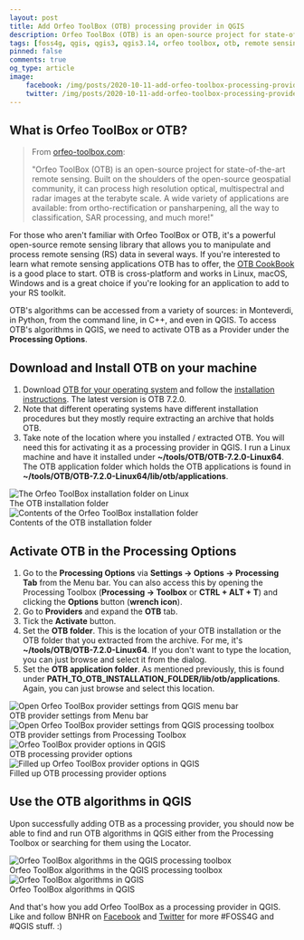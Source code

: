 ```yaml
---
layout: post
title: Add Orfeo ToolBox (OTB) processing provider in QGIS
description: Orfeo ToolBox (OTB) is an open-source project for state-of-the-art remote sensing. You can harness its power in QGIS by adding it as a processing provider.
tags: [foss4g, qgis, qgis3, qgis3.14, orfeo toolbox, otb, remote sensing]
pinned: false
comments: true
og_type: article
image:
    facebook: /img/posts/2020-10-11-add-orfeo-toolbox-processing-provider-qgis/main.png
    twitter: /img/posts/2020-10-11-add-orfeo-toolbox-processing-provider-qgis/main.png
---
```


## What is Orfeo ToolBox or OTB?
>
> From [orfeo-toolbox.com](https://orfeo-toolbox.com): 
>
> "Orfeo ToolBox (OTB) is an open-source project for state-of-the-art remote sensing. Built on the shoulders of the open-source geospatial community, it can process high resolution optical, multispectral and radar images at the terabyte scale. A wide variety of applications are available: from ortho-rectification or pansharpening, all the way to classification, SAR processing, and much more!"
> 

For those who aren't familiar with Orfeo ToolBox or OTB, it's a powerful open-source remote sensing library that allows you to manipulate and process remote sensing (RS) data in several ways. If you're interested to learn what remote sensing applications OTB has to offer, the [OTB CookBook](https://www.orfeo-toolbox.org/CookBook/Applications.html) is a good place to start. OTB is cross-platform and works in Linux, macOS, Windows and is a great choice if you're looking for an application to add to your RS toolkit.

OTB's algorithms can be accessed from a variety of sources: in Monteverdi, in Python, from the command line, in C++, and even in QGIS. To access OTB's algorithms in QGIS, we need to activate OTB as a Provider under the **Processing Options**. 

## Download and Install OTB on your machine

1. Download [OTB for your operating system](https://www.orfeo-toolbox.org/download/) and follow the [installation instructions](https://www.orfeo-toolbox.org/CookBook/Installation.html). The latest version is OTB 7.2.0.
2. Note that different operating systems have different installation procedures but they mostly require extracting an archive that holds OTB.
3. Take note of the location where you installed / extracted OTB. You will need this for activating it as a processing provider in QGIS. I run a Linux machine and have it installed under **~/tools/OTB/OTB-7.2.0-Linux64**. The OTB application folder which holds the OTB applications is found in **~/tools/OTB/OTB-7.2.0-Linux64/lib/otb/applications**.

<div class="row">
<div class="col-lg-5 img-container"><img class="img-fluid post-img img-shadow" src="{{ site.assets }}/img/posts/2020-10-11-add-orfeo-toolbox-processing-provider-qgis/otb-installation.png" alt="The Orfeo ToolBox installation folder on Linux"><figcaption class="figure-caption text-center">The OTB installation folder</figcaption></div>

<div class="col-lg-7 img-container"><img class="img-fluid post-img img-shadow" src="{{ site.assets }}/img/posts/2020-10-11-add-orfeo-toolbox-processing-provider-qgis/otb-installation-2.png" alt="Contents of the Orfeo ToolBox installation folder"><figcaption class="figure-caption text-center">Contents of the OTB installation folder</figcaption></div>
</div>

## Activate OTB in the Processing Options

1. Go to the **Processing Options** via **Settings -> Options -> Processing Tab** from the Menu bar. You can also access this by opening the Processing Toolbox (**Processing -> Toolbox** or **CTRL + ALT + T**) and clicking the **Options** button (**wrench icon**).
2. Go to **Providers** and expand the **OTB** tab.
3. Tick the **Activate** button.
4. Set the **OTB folder**. This is the location of your OTB installation or the OTB folder that you extracted from the archive. For me, it's **~/tools/OTB/OTB-7.2.0-Linux64**. If you don't want to type the location, you can just browse and select it from the dialog.
5. Set the **OTB application folder**. As mentioned previously, this is found under **PATH_TO_OTB_INSTALLATION_FOLDER/lib/otb/applications**. Again, you can just browse and select this location.

<div class="col-lg-12 img-container"><img class="img-fluid post-img img-shadow" src="{{ site.assets }}/img/posts/2020-10-11-add-orfeo-toolbox-processing-provider-qgis/otb-1.gif" alt="Open Orfeo ToolBox provider settings from QGIS menu bar"><figcaption class="figure-caption text-center">OTB provider settings from Menu bar</figcaption></div>

<div class="col-lg-12 img-container"><img class="img-fluid post-img img-shadow" src="{{ site.assets }}/img/posts/2020-10-11-add-orfeo-toolbox-processing-provider-qgis/otb-2.gif" alt="Open Orfeo ToolBox provider settings from QGIS processing toolbox"><figcaption class="figure-caption text-center">OTB provider settings from Processing Toolbox</figcaption></div>

<div class="col-lg-12 img-container"><img class="img-fluid post-img img-shadow" src="{{ site.assets }}/img/posts/2020-10-11-add-orfeo-toolbox-processing-provider-qgis/otb-providers.png" alt="Orfeo ToolBox provider options in QGIS"><figcaption class="figure-caption text-center">OTB processing provider options</figcaption></div>

<div class="col-lg-12 img-container"><img class="img-fluid post-img img-shadow" src="{{ site.assets }}/img/posts/2020-10-11-add-orfeo-toolbox-processing-provider-qgis/otb-providers-2.png" alt="Filled up Orfeo ToolBox provider options in QGIS"><figcaption class="figure-caption text-center">Filled up OTB processing provider options</figcaption></div>

## Use the OTB algorithms in QGIS
Upon successfully adding OTB as a processing provider, you should now be able to find and run OTB algorithms in QGIS either from the Processing Toolbox or searching for them using the Locator.

<div class="col-lg-12 img-container"><img class="img-fluid post-img img-shadow" src="{{ site.assets }}/img/posts/2020-10-11-add-orfeo-toolbox-processing-provider-qgis/otb-pt.png" alt="Orfeo ToolBox algorithms in the QGIS processing toolbox"><figcaption class="figure-caption text-center">Orfeo ToolBox algorithms in the QGIS processing toolbox</figcaption></div>

<div class="col-lg-12 img-container"><img class="img-fluid post-img img-shadow" src="{{ site.assets }}/img/posts/2020-10-11-add-orfeo-toolbox-processing-provider-qgis/otb-3.gif" alt="Orfeo ToolBox algorithms in QGIS"><figcaption class="figure-caption text-center">Orfeo ToolBox algorithms in QGIS</figcaption></div>

And that's how you add Orfeo ToolBox as a processing provider in QGIS. Like and follow BNHR on [Facebook](https://facebook.com/bnhr.xyz) and [Twitter](https://twitter.com/BNHRdotXYZ) for more #FOSS4G and #QGIS stuff. :)
